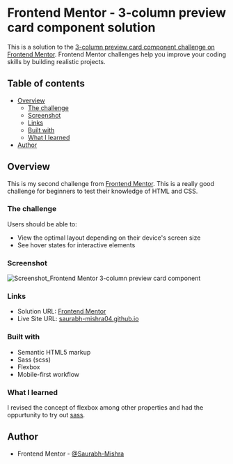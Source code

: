 # Frontend Mentor - 3-column preview card component solution

This is a solution to the [3-column preview card component challenge on Frontend Mentor](https://www.frontendmentor.io/challenges/3column-preview-card-component-pH92eAR2-). Frontend Mentor challenges help you improve your coding skills by building realistic projects. 

## Table of contents

- [Overview](#overview)
  - [The challenge](#the-challenge)
  - [Screenshot](#screenshot)
  - [Links](#links)
  - [Built with](#built-with)
  - [What I learned](#what-i-learned)
- [Author](#author)
## Overview
This is my second challenge from [Frontend Mentor](frontendmentor.io).
This is a really good challenge for beginners to test their knowledge of HTML and CSS.
### The challenge

Users should be able to:

- View the optimal layout depending on their device's screen size
- See hover states for interactive elements

### Screenshot
![Screenshot_Frontend Mentor 3-column preview card component](https://user-images.githubusercontent.com/82585860/118271978-95de1b80-b4df-11eb-9197-9900b9e57c85.png)

### Links

- Solution URL: [Frontend Mentor](https://www.frontendmentor.io/solutions/3-columnpreviewcardcomponent-using-scss-flexbox-R_It0I6qr)
- Live Site URL: [saurabh-mishra04.github.io](https://saurabh-mishra04.github.io/3-column-card-component/)

### Built with

- Semantic HTML5 markup
- Sass (scss)
- Flexbox
- Mobile-first workflow

### What I learned

I revised the concept of flexbox among other properties and had the oppurtunity to try out [sass](https://sass-lang.com/).

## Author

- Frontend Mentor - [@Saurabh-Mishra](https://www.frontendmentor.io/profile/Saurabh-Mishra04)
